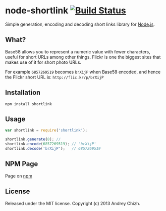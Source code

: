 # node-shortlink [![Build Status](https://travis-ci.org/AndreyChizh/node-shortlink.png?branch=master)](https://travis-ci.org/AndreyChizh/node-shortlink)

Simple generation, encoding and decoding short links library for [Node.js].

[node.js]: http://nodejs.org/

## What?

Base58 allows you to represent a numeric value with fewer characters, useful
for short URLs among other things. Flickr is one the biggest sites that makes
use of it for short photo URLs.

For example `6857269519` becomes `brXijP` when Base58 encoded, and hence the
Flickr short URL is: `http://flic.kr/p/brXijP`

## Installation

    npm install shortlink

## Usage

```javascript
var shortlink = require('shortlink');

shortlink.generate(8); // 
shortlink.encode(6857269519); // 'brXijP'
shortlink.decode('brXijP');   // 6857269519
```

## NPM Page

Page on [npm]

[npm]: https://npmjs.org/package/shortlink

## License

Released under the MIT license. Copyright (c) 2013 Andrey Chizh.

